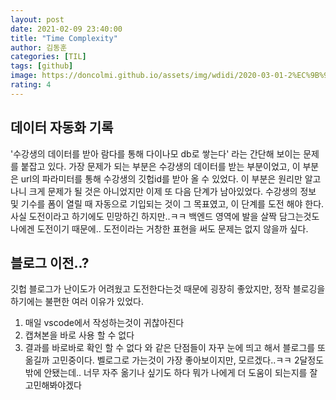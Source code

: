 ```yaml
---
layout: post
date: 2021-02-09 23:40:00
title: "Time Complexity"
author: 김동훈
categories: [TIL]
tags: [github]
image: https://doncolmi.github.io/assets/img/wdidi/2020-03-01-2%EC%9B%94-%ED%9A%8C%EA%B3%A0/16.png
rating: 4
---
```


## 데이터 자동화 기록

'수강생의 데이터를 받아 람다를 통해 다이나모 db로 쌓는다' 라는 간단해 보이는 문제를 붙잡고 있다.
가장 문제가 되는 부분은 수강생의 데이터를 받는 부분이었고, 이 부분은 url의 파라미터를 통해 수강생의 깃헙id를 받아 올 수 있었다.
이 부분은 원리만 알고 나니 크게 문제가 될 것은 아니었지만 이제 또 다음 단계가 남아있었다.
수강생의 정보 및 기수를 폼이 열릴 때 자동으로 기입되는 것이 그 목표였고, 이 단계를 도전 해야 한다.
사실 도전이라고 하기에도 민망하긴 하지만..ㅋㅋ
백엔드 영역에 발을 살짝 담그는것도 나에겐 도전이기 때문에.. 도전이라는 거창한 표현을 써도 문제는 없지 않을까 싶다.

## 블로그 이전..?

깃헙 블로그가 난이도가 어려웠고 도전한다는것 때문에 굉장히 좋았지만, 정작 블로깅을 하기에는 불편한 여러 이유가 있었다.

1. 매일 vscode에서 작성하는것이 귀찮아진다
2. 캡쳐본을 바로 사용 할 수 없다
3. 결과를 바로바로 확인 할 수 없다
   와 같은 단점들이 자꾸 눈에 띄고 해서 블로그를 또 옮길까 고민중이다. 벨로그로 가는것이 가장 좋아보이지만, 모르겠다..ㅋㅋ 2달정도밖에 안됐는데.. 너무 자주 옮기나 싶기도 하다
   뭐가 나에게 더 도움이 되는지를 잘 고민해봐야겠다
